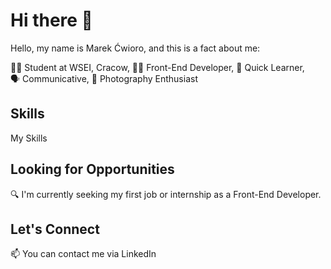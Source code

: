 # Hi there 👋

Hello, my name is Marek Ćwioro, and this is a fact about me:

👨‍🎓 Student at WSEI, Cracow,
👨‍💻 Front-End Developer,
🌱 Quick Learner,  
🗣️ Communicative, 
📸 Photography Enthusiast

## Skills
My Skills

## Looking for Opportunities
🔍 I'm currently seeking my first job or internship as a Front-End Developer.

## Let's Connect
📫 You can contact me via LinkedIn
